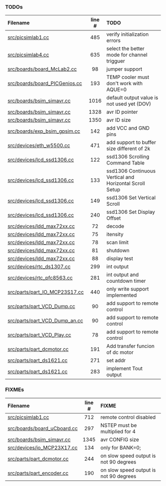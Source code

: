 ### TODOs
| Filename | line # | TODO
|:------|:------:|:------
| [src/picsimlab1.cc](src/picsimlab1.cc#L485) | 485 | verify initialization errors
| [src/picsimlab4.cc](src/picsimlab4.cc#L635) | 635 | select the better mode for channel trigguer
| [src/boards/board_McLab2.cc](src/boards/board_McLab2.cc#L98) | 98 | jumper support
| [src/boards/board_PICGenios.cc](src/boards/board_PICGenios.cc#L193) | 193 | TEMP cooler must don't work with AQUE=0
| [src/boards/bsim_simavr.cc](src/boards/bsim_simavr.cc#L1016) | 1016 | default output value is not used yet (DOV)
| [src/boards/bsim_simavr.cc](src/boards/bsim_simavr.cc#L1328) | 1328 | avr ID pointer
| [src/boards/bsim_simavr.cc](src/boards/bsim_simavr.cc#L1350) | 1350 | avr ID size
| [src/boards/exp_bsim_gpsim.cc](src/boards/exp_bsim_gpsim.cc#L142) | 142 | add VCC and GND pins
| [src/devices/eth_w5500.cc](src/devices/eth_w5500.cc#L471) | 471 | add support to buffer size different of 2k
| [src/devices/lcd_ssd1306.cc](src/devices/lcd_ssd1306.cc#L122) | 122 | ssd1306 Scrolling Command Table
| [src/devices/lcd_ssd1306.cc](src/devices/lcd_ssd1306.cc#L133) | 133 | ssd1306 Continuous Vertical and Horizontal Scroll Setup
| [src/devices/lcd_ssd1306.cc](src/devices/lcd_ssd1306.cc#L149) | 149 | ssd1306 Set Vertical Scroll
| [src/devices/lcd_ssd1306.cc](src/devices/lcd_ssd1306.cc#L240) | 240 | ssd1306 Set Display Offset
| [src/devices/ldd_max72xx.cc](src/devices/ldd_max72xx.cc#L72) | 72 | decode
| [src/devices/ldd_max72xx.cc](src/devices/ldd_max72xx.cc#L75) | 75 | itensity
| [src/devices/ldd_max72xx.cc](src/devices/ldd_max72xx.cc#L78) | 78 | scan limit
| [src/devices/ldd_max72xx.cc](src/devices/ldd_max72xx.cc#L81) | 81 | shutdown
| [src/devices/ldd_max72xx.cc](src/devices/ldd_max72xx.cc#L88) | 88 | display test
| [src/devices/rtc_ds1307.cc](src/devices/rtc_ds1307.cc#L299) | 299 | int output
| [src/devices/rtc_pfc8563.cc](src/devices/rtc_pfc8563.cc#L281) | 281 | int output and countdown timer
| [src/parts/part_IO_MCP23S17.cc](src/parts/part_IO_MCP23S17.cc#L440) | 440 | only write support implemented
| [src/parts/part_VCD_Dump.cc](src/parts/part_VCD_Dump.cc#L90) | 90 | add support to remote control
| [src/parts/part_VCD_Dump_an.cc](src/parts/part_VCD_Dump_an.cc#L90) | 90 | add support to remote control
| [src/parts/part_VCD_Play.cc](src/parts/part_VCD_Play.cc#L78) | 78 | add support to remote control
| [src/parts/part_dcmotor.cc](src/parts/part_dcmotor.cc#L191) | 191 | Add transfer funcion of dc motor
| [src/parts/part_ds1621.cc](src/parts/part_ds1621.cc#L271) | 271 | set addr
| [src/parts/part_ds1621.cc](src/parts/part_ds1621.cc#L283) | 283 | implement Tout output

### FIXMEs
| Filename | line # | FIXME
|:------|:------:|:------
| [src/picsimlab1.cc](src/picsimlab1.cc#L712) | 712 | remote control disabled
| [src/boards/board_uCboard.cc](src/boards/board_uCboard.cc#L297) | 297 | NSTEP must be multiplied for 4
| [src/boards/bsim_simavr.cc](src/boards/bsim_simavr.cc#L1345) | 1345 | avr CONFIG size
| [src/devices/io_MCP23X17.cc](src/devices/io_MCP23X17.cc#L134) | 134 | only for BANK=0;
| [src/parts/part_dcmotor.cc](src/parts/part_dcmotor.cc#L244) | 244 | on slow speed output is not 90 degrees
| [src/parts/part_encoder.cc](src/parts/part_encoder.cc#L190) | 190 | on slow speed output is not 90 degrees
